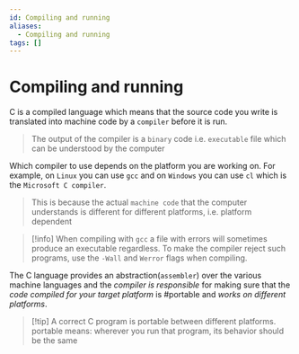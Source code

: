 ```yaml
---
id: Compiling and running
aliases:
  - Compiling and running
tags: []
---
```


# Compiling and running

C is a compiled language which means that the source code you write is translated into machine code by a `compiler` before it is run.
> The output of the compiler is a `binary` code i.e. `executable` file which can be understood by the computer

Which compiler to use depends on the platform you are working on. For example, on `Linux` you can use `gcc` and on `Windows` you can use `cl` which is the `Microsoft C compiler`.
> This is because the actual `machine code` that the computer understands is different for different platforms, i.e. platform dependent

> [!info] When compiling with `gcc` a file with errors will sometimes produce an executable regardless. To make the compiler reject such programs, use the `-Wall` and `Werror` flags when compiling.

The C language provides an abstraction(`assembler`) over the various machine languages and the *compiler is responsible* for making sure that the *code compiled for your target platform* is #portable and *works on different platforms*.
> [!tip] A correct C program is portable between different platforms.
> portable means: wherever you run that program, its behavior should be the same

